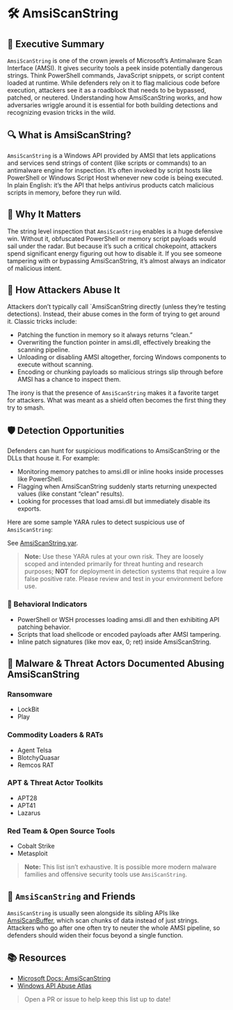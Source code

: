 # 🛠️ AmsiScanString

## 🚀 Executive Summary
`AmsiScanString` is one of the crown jewels of Microsoft’s Antimalware Scan Interface (AMSI). It gives security tools a peek inside potentially dangerous strings. Think PowerShell commands, JavaScript snippets, or script content loaded at runtime. While defenders rely on it to flag malicious code before execution, attackers see it as a roadblock that needs to be bypassed, patched, or neutered. Understanding how AmsiScanString works, and how adversaries wriggle around it  is essential for both building detections and recognizing evasion tricks in the wild.

## 🔍 What is AmsiScanString?
`AmsiScanString` is a Windows API provided by AMSI that lets applications and services send strings of content (like scripts or commands) to an antimalware engine for inspection. It’s often invoked by script hosts like PowerShell or Windows Script Host whenever new code is being executed. In plain English: it’s the API that helps antivirus products catch malicious scripts in memory, before they run wild.

## 🚩 Why It Matters
The string level inspection that `AmsiScanString` enables is a huge defensive win. Without it, obfuscated PowerShell or memory script payloads would sail under the radar. But because it’s such a critical chokepoint, attackers spend significant energy figuring out how to disable it. If you see someone tampering with or bypassing AmsiScanString, it’s almost always an indicator of malicious intent.

## 🧬 How Attackers Abuse It
Attackers don’t typically call `AmsiScanString directly (unless they’re testing detections). Instead, their abuse comes in the form of trying to get around it. Classic tricks include:

 - Patching the function in memory so it always returns “clean.”
 - Overwriting the function pointer in amsi.dll, effectively breaking the scanning pipeline.
 - Unloading or disabling AMSI altogether, forcing Windows components to execute without scanning.
 - Encoding or chunking payloads so malicious strings slip through before AMSI has a chance to inspect them.

The irony is that the presence of `AmsiScanString` makes it a favorite target for attackers. What was meant as a shield often becomes the first thing they try to smash.

## 🛡️ Detection Opportunities
Defenders can hunt for suspicious modifications to AmsiScanString or the DLLs that house it. For example:

 - Monitoring memory patches to amsi.dll or inline hooks inside processes like PowerShell.
 - Flagging when AmsiScanString suddenly starts returning unexpected values (like constant “clean” results).
 - Looking for processes that load amsi.dll but immediately disable its exports.

Here are some sample YARA rules to detect suspicious use of `AmsiScanString`:

See [AmsiScanString.yar](./AmsiScanString.yar).

> **Note:** Use these YARA rules at your own risk. They are loosely scoped and intended primarily for threat hunting and research purposes; **NOT** for deployment in detection systems that require a low false positive rate. Please review and test in your environment before use.

### 🐾 Behavioral Indicators
 - PowerShell or WSH processes loading amsi.dll and then exhibiting API patching behavior.
 - Scripts that load shellcode or encoded payloads after AMSI tampering.
 - Inline patch signatures (like mov eax, 0; ret) inside AmsiScanString.

## 🦠 Malware & Threat Actors Documented Abusing AmsiScanString

### **Ransomware**
- LockBit
- Play

### **Commodity Loaders & RATs**
- Agent Telsa
- BlotchyQuasar
- Remcos RAT

### **APT & Threat Actor Toolkits**
- APT28
- APT41
- Lazarus

### **Red Team & Open Source Tools**
 - Cobalt Strike
 - Metasploit

> **Note:** This list isn’t exhaustive. It is possible more modern malware families and offensive security tools use `AmsiScanString`.

## 🧵 `AmsiScanString` and Friends
`AmsiScanString` is usually seen alongside its sibling APIs like [AmsiScanBuffer](https://github.com/danafaye/WindowsAPIAbuseAtlas/tree/main/AMSI/AmsiScanBuffer), which scan chunks of data instead of just strings. Attackers who go after one often try to neuter the whole AMSI pipeline, so defenders should widen their focus beyond a single function.

## 📚 Resources
- [Microsoft Docs: AmsiScanString](https://learn.microsoft.com/en-us/windows/win32/api/amsi/nf-amsi-amsiscanstring)
- [Windows API Abuse Atlas](https://github.com/danafaye/WindowsAPIAbuseAtlas)

> Open a PR or issue to help keep this list up to date!
